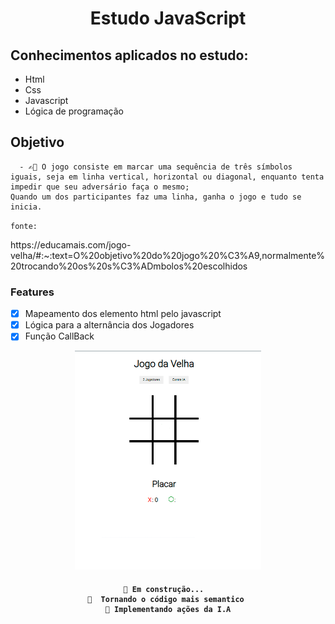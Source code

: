 #   <h1 align="center">Estudo JavaScript</h1>

##  Conhecimentos aplicados no estudo:

- Html 
- Css 
- Javascript
- Lógica de programação

## Objetivo

```
  - ✍🏼 O jogo consiste em marcar uma sequência de três símbolos iguais, seja em linha vertical, horizontal ou diagonal, enquanto tenta impedir que seu adversário faça o mesmo;
Quando um dos participantes faz uma linha, ganha o jogo e tudo se inicia.

```

`fonte:`
<p text-size="8px">
https://educamais.com/jogo-velha/#:~:text=O%20objetivo%20do%20jogo%20%C3%A9,normalmente%20trocando%20os%20s%C3%ADmbolos%20escolhidos</p>


### Features

- [x] Mapeamento dos elemento html pelo javascript
- [x] Lógica para a alternância dos Jogadores
- [x] Função CallBack

<div align="center">
	<img src="https://github.com/carlosvico/JavaScript/blob/master/Jogo%20da%20Velha/img/jsjv.gif" height="350px">
</div>

<h4 align="center"> 
    
    🚧 Em construção...  
	🚀  Tornando o código mais semantico 
    🚧 Implementando ações da I.A
</h4>

